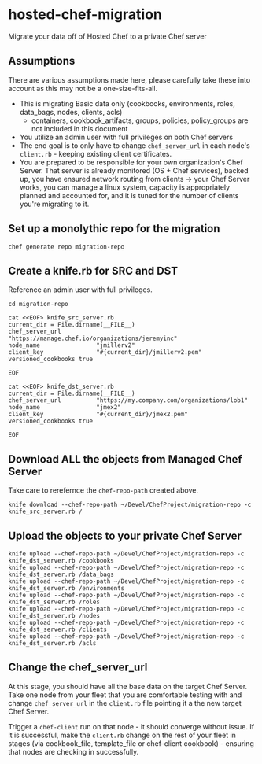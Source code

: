 # hosted-chef-migration
Migrate your data off of Hosted Chef to a private Chef server

## Assumptions
There are various assumptions made here, please carefully take these into account as this may not be a one-size-fits-all.

* This is migrating Basic data only (cookbooks, environments, roles, data_bags, nodes, clients, acls)
  * containers, cookbook_artifacts, groups, policies, policy_groups are not included in this document
* You utilize an admin user with full privileges on both Chef servers
* The end goal is to only have to change `chef_server_url` in each node's `client.rb` - keeping existing client certificates.
* You are prepared to be responsible for your own organization's Chef Server.  That server is already monitored (OS + Chef services), backed up,
you have ensured network routing from clients -> your Chef Server works, you can manage a linux system,  capacity is appropriately
planned and accounted for, and it is tuned for the number of clients you're migrating to it.


## Set up a monolythic repo for the migration

```
chef generate repo migration-repo
```

## Create a knife.rb for SRC and DST

Reference an admin user with full privileges.

```
cd migration-repo

cat <<EOF> knife_src_server.rb
current_dir = File.dirname(__FILE__)
chef_server_url          "https://manage.chef.io/organizations/jeremyinc"
node_name                "jmillerv2"
client_key               "#{current_dir}/jmillerv2.pem"
versioned_cookbooks true

EOF

cat <<EOF> knife_dst_server.rb
current_dir = File.dirname(__FILE__)
chef_server_url          "https://my.company.com/organizations/lob1"
node_name                "jmex2"
client_key               "#{current_dir}/jmex2.pem"
versioned_cookbooks true

EOF
```


## Download ALL the objects from Managed Chef Server

Take care to rerefernce the `chef-repo-path` created above.
```
knife download --chef-repo-path ~/Devel/ChefProject/migration-repo -c knife_src_server.rb /
```

## Upload the objects to your private Chef Server

```
knife upload --chef-repo-path ~/Devel/ChefProject/migration-repo -c knife_dst_server.rb /cookbooks
knife upload --chef-repo-path ~/Devel/ChefProject/migration-repo -c knife_dst_server.rb /data_bags
knife upload --chef-repo-path ~/Devel/ChefProject/migration-repo -c knife_dst_server.rb /environments
knife upload --chef-repo-path ~/Devel/ChefProject/migration-repo -c knife_dst_server.rb /roles
knife upload --chef-repo-path ~/Devel/ChefProject/migration-repo -c knife_dst_server.rb /nodes
knife upload --chef-repo-path ~/Devel/ChefProject/migration-repo -c knife_dst_server.rb /clients
knife upload --chef-repo-path ~/Devel/ChefProject/migration-repo -c knife_dst_server.rb /acls
```

## Change the chef_server_url

At this stage, you should have all the base data on the target Chef Server.
Take one node from your fleet that you are comfortable testing with and change `chef_server_url` in the `client.rb` file
pointing it a the new target Chef Server.  

Trigger a `chef-client` run on that node - it should converge without issue.
If it is successful, make the `client.rb` change on the rest of your fleet in stages (via cookbook_file, template_file or chef-client cookbook) - ensuring that nodes are checking in successfully.
